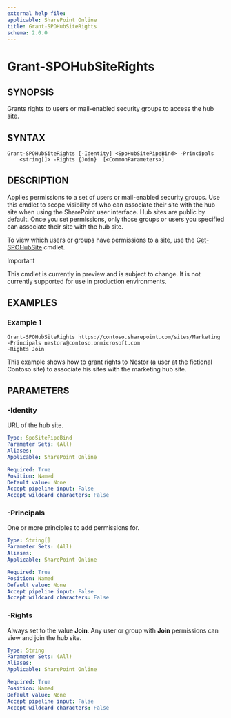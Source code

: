 ```yaml
---
external help file: 
applicable: SharePoint Online
title: Grant-SPOHubSiteRights
schema: 2.0.0
---
```


# Grant-SPOHubSiteRights

## SYNOPSIS
Grants rights to users or mail-enabled security groups to access the hub site.

## SYNTAX

```
Grant-SPOHubSiteRights [-Identity] <SpoHubSitePipeBind> -Principals
    <string[]> -Rights {Join}  [<CommonParameters>]
```

## DESCRIPTION
Applies permissions to a set of users or mail-enabled security groups. Use this cmdlet to scope visibility of who can associate their site with the hub site when using the SharePoint user interface. Hub sites are public by default. Once you set permissions, only those groups or users you specified can associate their site with the hub site.

To view which users or groups have permissions to a site, use the [Get-SPOHubSite](Get-SPOHubSite.md) cmdlet.

> [!IMPORTANT]
> This cmdlet is currently in preview and is subject to change. It is not currently supported for use in production environments.

## EXAMPLES

### Example 1

```
Grant-SPOHubSiteRights https://contoso.sharepoint.com/sites/Marketing
-Principals nestorw@contoso.onmicrosoft.com 
-Rights Join 
```

This example shows how to grant rights to Nestor (a user at the fictional Contoso site) to associate his sites with the marketing hub site.

## PARAMETERS

### -Identity

URL of the hub site.

```yaml
Type: SpoSitePipeBind
Parameter Sets: (All)
Aliases: 
Applicable: SharePoint Online

Required: True
Position: Named
Default value: None
Accept pipeline input: False
Accept wildcard characters: False
```

### -Principals

One or more principles to add permissions for.

```yaml
Type: String[]
Parameter Sets: (All)
Aliases: 
Applicable: SharePoint Online

Required: True
Position: Named
Default value: None
Accept pipeline input: False
Accept wildcard characters: False
```

### -Rights

Always set to the value **Join**. Any user or group with **Join** permissions can view and join the hub site.

```yaml
Type: String
Parameter Sets: (All)
Aliases: 
Applicable: SharePoint Online

Required: True
Position: Named
Default value: None
Accept pipeline input: False
Accept wildcard characters: False
```
